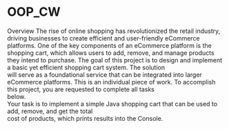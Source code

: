 # OOP_CW

Overview
The	rise	of	online	shopping	has	revolutionized	the	retail	industry,	driving	businesses	to	create	efficient	and	
user-friendly	 eCommerce	 platforms.	 One	 of	 the	 key	 components	 of	 an	 eCommerce	 platform	 is	 the	
shopping	cart,	which	allows	users	to	add,	remove,	and	manage	products	they	intend	to	purchase.
The	goal	of	this	project	is	to	design	and	implement	a	basic	yet	efficient	shopping	cart	system.	The	solution	
will	serve	as	a	foundational	service	that	can	be	integrated	into	larger	eCommerce	platforms.
This	 is	 an	 individual	 piece	 of	 work.	 To	 accomplish	 this	 project,	 you	 are	 requested	 to	 complete	 all	 tasks	
below.	
Your	task	is	to	implement	a	simple	Java shopping	cart that	can	be	used	to	add,	remove,	and	get	the	total	
cost	of	products,	which	prints	results	into	the	Console.	
